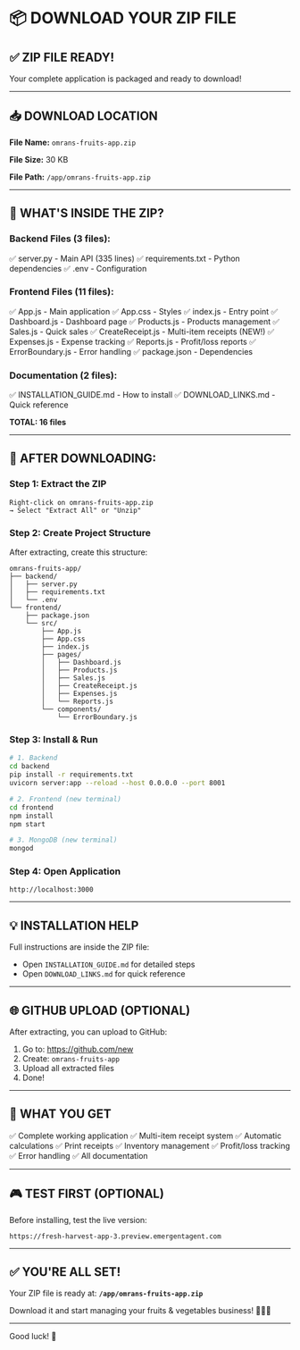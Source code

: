 # 📦 DOWNLOAD YOUR ZIP FILE

## ✅ ZIP FILE READY!

Your complete application is packaged and ready to download!

---

## 📥 DOWNLOAD LOCATION

**File Name:** `omrans-fruits-app.zip`

**File Size:** 30 KB

**File Path:** `/app/omrans-fruits-app.zip`

---

## 📂 WHAT'S INSIDE THE ZIP?

### Backend Files (3 files):
✅ server.py - Main API (335 lines)
✅ requirements.txt - Python dependencies
✅ .env - Configuration

### Frontend Files (11 files):
✅ App.js - Main application
✅ App.css - Styles
✅ index.js - Entry point
✅ Dashboard.js - Dashboard page
✅ Products.js - Products management
✅ Sales.js - Quick sales
✅ CreateReceipt.js - Multi-item receipts (NEW!)
✅ Expenses.js - Expense tracking
✅ Reports.js - Profit/loss reports
✅ ErrorBoundary.js - Error handling
✅ package.json - Dependencies

### Documentation (2 files):
✅ INSTALLATION_GUIDE.md - How to install
✅ DOWNLOAD_LINKS.md - Quick reference

**TOTAL: 16 files**

---

## 🚀 AFTER DOWNLOADING:

### Step 1: Extract the ZIP
```
Right-click on omrans-fruits-app.zip
→ Select "Extract All" or "Unzip"
```

### Step 2: Create Project Structure
After extracting, create this structure:
```
omrans-fruits-app/
├── backend/
│   ├── server.py
│   ├── requirements.txt
│   └── .env
└── frontend/
    ├── package.json
    └── src/
        ├── App.js
        ├── App.css
        ├── index.js
        ├── pages/
        │   ├── Dashboard.js
        │   ├── Products.js
        │   ├── Sales.js
        │   ├── CreateReceipt.js
        │   ├── Expenses.js
        │   └── Reports.js
        └── components/
            └── ErrorBoundary.js
```

### Step 3: Install & Run
```bash
# 1. Backend
cd backend
pip install -r requirements.txt
uvicorn server:app --reload --host 0.0.0.0 --port 8001

# 2. Frontend (new terminal)
cd frontend
npm install
npm start

# 3. MongoDB (new terminal)
mongod
```

### Step 4: Open Application
```
http://localhost:3000
```

---

## 💡 INSTALLATION HELP

Full instructions are inside the ZIP file:
- Open `INSTALLATION_GUIDE.md` for detailed steps
- Open `DOWNLOAD_LINKS.md` for quick reference

---

## 🌐 GITHUB UPLOAD (OPTIONAL)

After extracting, you can upload to GitHub:

1. Go to: https://github.com/new
2. Create: `omrans-fruits-app`
3. Upload all extracted files
4. Done!

---

## 🎯 WHAT YOU GET

✅ Complete working application
✅ Multi-item receipt system
✅ Automatic calculations
✅ Print receipts
✅ Inventory management
✅ Profit/loss tracking
✅ Error handling
✅ All documentation

---

## 🎮 TEST FIRST (OPTIONAL)

Before installing, test the live version:
```
https://fresh-harvest-app-3.preview.emergentagent.com
```

---

## ✅ YOU'RE ALL SET!

Your ZIP file is ready at:
**`/app/omrans-fruits-app.zip`**

Download it and start managing your fruits & vegetables business! 🍎🥕🍌

---

Good luck! 🚀

